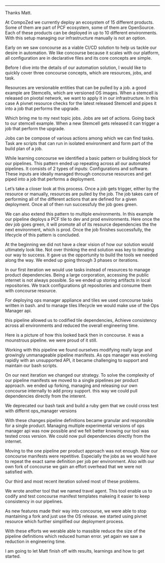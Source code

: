 ---
Thanks Matt.

At CompoZed we currently deploy an ecosystem of 15 different products. Some of them are part of PCF ecosystem, some of them are OpenSource. Each of these products can be deployed in up to 10 different environments. With this setup managing our infrastructure manually is not an option.

Early on we saw concourse as a viable CI/CD solution to help us tackle our desire in automation. 
We like concourse because it scales with our platform, all configuration are in declarative files and its core concepts are simple.

Before I dive into the details of our automation solution, I would like to quickly cover three concourse concepts, which are resources, jobs, and task.

Resources are versionable entities that can be pulled by a job.
a good example are Stemcells, which are versioned OS images. When a stemcell is released on pivotal network, we want to apply it in our infrastructure. In this case A pivnet resource checks for the latest released Stemcell and pipes it into a job that performs the upgrade.

Which bring me to my next topic jobs.
Jobs are set of actions. Going back to our stemcell example. When a new Stemcell gets released it can trigger a job that perform the upgrade.

Jobs can be compose of various actions among which we can find tasks. Task are scripts that can run in isolated environment and form part of the build plan of a job.

While learning concourse we identified a basic pattern or building block for our pipelines. This pattern ended up repeating across all our automated pipelines. It consists of 2 
types of inputs: Configurations and software. These inputs are ideally managed through concourse resources and get piped into a job that performs a deployment.

Let’s take a closer look at this process. Once a job gets trigger, either by the resource or manually, resources are pulled by the job. The job takes care of performing all of the different actions that are defined for a given deployment. Once all of then run successfuly the job goes green.


We can also extend this pattern to multiple environments.
In this example our pipeline deploys a PCF tile to dev and prod environments. Here once the dev job goes green, it will promote all of its resource dependencies the the next environment, which is prod. Once the job finishes successfully, the lifecycle of this pattern is concluded.

At the beginning we did not have a clear vision of how our solution would ultimately look like. Not over thinking the end solution was key to iterating our way to success. It gave us the opportunity to build the tools we needed along the way.  We ended up going through 3 phases or iterations.

In our first iteration we would use tasks instead of resources to manage product dependencies.
Being a large corporation, accessing the public internet is not always possible. So we ended up storing artifacts in local repositories. 
We track configurations git repositories and consume them with concourse resource.

For deploying ops manager appliance and tiles we used concourse tasks written in bash.
and to manage tiles lifecycle we would make use of the Ops Manager api. 

this pipeline allowed us to codified tile dependencies, Achieve consistency across all environments and reduced the overall engineering time.

Here is a picture of how this looked back then in concourse. it was a mounstrous pipeline. we were proud of it still.

Working with this pipeline we found ourselves modifying really large and growingly unmanageable pipeline manifests.
As ops manager was evolving rapidly with an unsupported API, it became challenging to support and maintain our bash scripts.

On our next iteration we changed our strategy.
To solve the complexity of our pipeline manifests we moved to a single pipelines per product approach.
we ended up forking, managing and releasing our own concourse internally to add proxy support. this way we could pull  dependencies directly from the interent.

We deprecated our bash task and build a ruby gem that we could cross test with differnt ops_manager versions

With these changes pipeline definitions became granular and responsible for a single product.
Managing multiple experimental versions of ops manager api was now possible and we felt better knowing our tool was tested cross version.
We could now pull dependencies directly from the internet.

Moving to the one pipeline per product approach was not enough. Now our concourse manifests were repetitive. Especially the jobs as we would have to repeat the exact same definition per job per environment.
Also with our own fork of concourse we gain an effort overhead that we were not satisfied with.

Our third and most recent iteration solved most of these problems.

We wrote another tool that we named travel agent. This tool enable us to codify and test concourse manifest templates makeing it easier to keep consistency in our pipelines.

As new features made their way into concourse, we were able to stop mantaining a fork and just use the OS release.
we started using pivnet resource which further simplified our deployment process.

With these efforts we werable able to massible reduce the size of the pipeline definitions which reduced human error. yet again we saw a reduction in engineering time.

I am going to let Matt finish off with results, learnings and how to get started.


